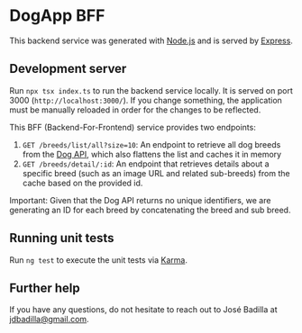 # DogApp BFF

This backend service was generated with [Node.js](https://nodejs.org/en) and is served by [Express](https://expressjs.com/).

## Development server

Run `npx tsx index.ts` to run the backend service locally. It is served on port 3000 (`http://localhost:3000/`). If you change something, the application must be manually reloaded in order for the changes to be reflected.

This BFF (Backend-For-Frontend) service provides two endpoints:

1. `GET /breeds/list/all?size=10`: An endpoint to retrieve all dog breeds from the [Dog API](https://dog.ceo/dog-api/documentation/sub-breed), which also flattens the list and caches it in memory
2. `GET /breeds/detail/:id`: An endpoint that retrieves details about a specific breed (such as an image URL and related sub-breeds) from the cache based on the provided id.

Important: Given that the Dog API returns no unique identifiers, we are generating an ID for each breed by concatenating the breed and sub breed.

## Running unit tests

Run `ng test` to execute the unit tests via [Karma](https://karma-runner.github.io).

## Further help

If you have any questions, do not hesitate to reach out to José Badilla at jdbadilla@gmail.com.
